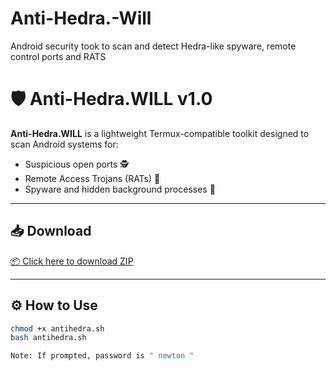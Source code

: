 # Anti-Hedra.-Will
Android security took to scan and detect Hedra-like spyware, remote control ports and RATS

# 🛡️ Anti-Hedra.WILL v1.0

**Anti-Hedra.WILL** is a lightweight Termux-compatible toolkit designed to scan Android systems for:
- Suspicious open ports 🕵️
- Remote Access Trojans (RATs) 🐀
- Spyware and hidden background processes 🔐

---

## 📥 Download
[📦 Click here to download ZIP](https://github.com/Cyberfyn-will1/Anti-Hedra.-Will/raw/main/Anti-Hedra.WILL-v1.0.zip)

---

## ⚙️ How to Use
```bash
chmod +x antihedra.sh
bash antihedra.sh

Note: If prompted, password is " newton "
